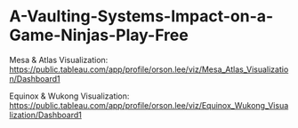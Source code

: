 # A-Vaulting-Systems-Impact-on-a-Game-Ninjas-Play-Free

Mesa & Atlas Visualization: https://public.tableau.com/app/profile/orson.lee/viz/Mesa_Atlas_Visualization/Dashboard1

Equinox & Wukong Visualization: https://public.tableau.com/app/profile/orson.lee/viz/Equinox_Wukong_Visualization/Dashboard1
